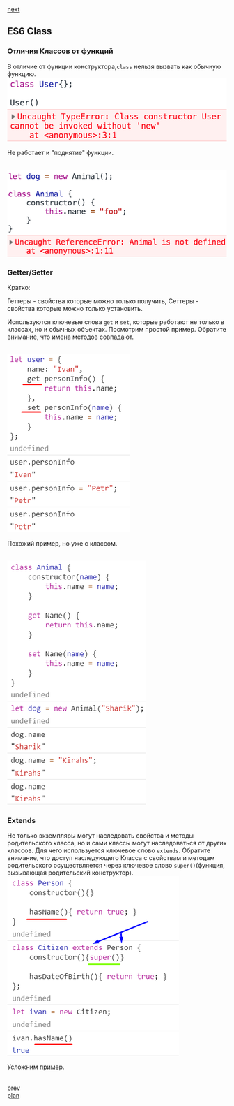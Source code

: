 <a href="04.md">next</a>

<h2>ES6 Class</h2>

<h3>Отличия Классов от функций</h3>

<div>
В отличие от функции конструктора,<code>class</code> нельзя вызвать как обычную функцию.

<br/>
<img src="./media/02-1.png">
<br/>

Не работает и "поднятие" функции.

<br/>
<img src="./media/02-2.png">
</div>

<h3>Getter/Setter</h3>
<div>
Кратко: 

Геттеры - свойства которые можно только получить, 
Сеттеры - свойства которые можно только установить.

Используются ключевые слова <code>get</code> и <code>set</code>, которые работают не только в классах, но
и обычных объектах. Посмотрим простой пример. Обратите внимание, что имена методов совпадают.

<br/>
<img src="./media/02-3.png">
<br/>

Похожий пример, но уже с классом.

<br/>
<img src="./media/02-4.png">
</div>

<h3>Extends</h3>
<div>
Не только экземпляры могут наследовать свойства и методы родительского класса, но и сами
классы могут наследоваться от других классов. Для чего используется ключевое слово <code>extends</code>.
Обратите внимание, что доступ наследующего Класса с свойствам и методам родительского осуществляется
через ключевое слово <code>super()</code>(функция, вызывающая родительский конструктор).

<br/>
<img src="./media/02-5.png">
<br/>

Усложним <a href="https://codepen.io/paawel/pen/Pvpozv?editors=1012">пример</a>.
</div>

<br/>
<a href="02.md">prev</a>
<br/>
<a href="00.md">plan</a>

